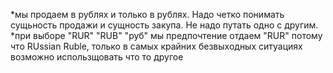 *мы продаем в рублях и только в рублях. Надо четко понимать сущьность продажи и сущность закупа. Не надо путать одно с другим.
*при выборе "RUR" "RUB" "руб" мы предпочтение отдаем "RUR" потому что RUssian Ruble, только в самых крайних безвыходных ситуациях возможно использщовать что то другое